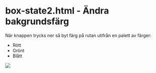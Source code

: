 # box-state2.html - Ändra bakgrundsfärg

När knappen trycks ner så byt färg på rutan utifrån en palett av färger:

- Rött
- Grönt
- Blått


![](img/box2.png)

